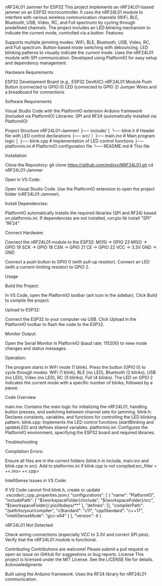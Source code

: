 nRF24L01 Jammer for ESP32
This project implements an nRF24L01-based jammer on an ESP32 microcontroller. It uses the nRF24L01 module to interfere with various wireless communication channels (WiFi, BLE, Bluetooth, USB, Video, RC, and Full spectrum) by cycling through predefined channels. The project includes an LED blinking mechanism to indicate the current mode, controlled via a button.
Features

Supports multiple jamming modes: WiFi, BLE, Bluetooth, USB, Video, RC, and Full spectrum.
Button-based mode switching with debouncing.
LED blinking patterns to visually indicate the current mode.
Uses the nRF24L01 module with SPI communication.
Developed using PlatformIO for easy setup and dependency management.

Hardware Requirements

ESP32 Development Board (e.g., ESP32 DevKitC)
nRF24L01 Module
Push Button (connected to GPIO 0)
LED (connected to GPIO 2)
Jumper Wires and a breadboard for connections

Software Requirements

Visual Studio Code with the PlatformIO extension
Arduino framework (included via PlatformIO)
Libraries: SPI and RF24 (automatically installed via PlatformIO)

Project Structure
nRF24L01-Jammer/
├── include/
│   └── blink.h       # Header file with LED control declarations
├── src/
│   ├── main.ino           # Main program logic
│   ├── blink.cpp    # Implementation of LED control functions
├── platformio.ini         # PlatformIO configuration file
└── README.md              # This file

Installation

Clone the Repository:
git clone https://github.com/mdiixv/NRF24L01.git
cd nRF24L01-Jammer


Open in VS Code:

Open Visual Studio Code.
Use the PlatformIO extension to open the project folder (nRF24L01-Jammer).


Install Dependencies:

PlatformIO automatically installs the required libraries (SPI and RF24) based on platformio.ini.
If dependencies are not installed, run:pio lib install "SPI" "RF24"




Connect Hardware:

Connect the nRF24L01 module to the ESP32:
MOSI → GPIO 23
MISO → GPIO 19
SCK → GPIO 18
CSN → GPIO 21
CE → GPIO 22
VCC → 3.3V
GND → GND


Connect a push button to GPIO 0 (with pull-up resistor).
Connect an LED (with a current-limiting resistor) to GPIO 2.



Usage

Build the Project:

In VS Code, open the PlatformIO toolbar (ant icon in the sidebar).
Click Build to compile the project.


Upload to ESP32:

Connect the ESP32 to your computer via USB.
Click Upload in the PlatformIO toolbar to flash the code to the ESP32.


Monitor Output:

Open the Serial Monitor in PlatformIO (baud rate: 115200) to view mode changes and status messages.


Operation:

The program starts in WiFi mode (1 blink).
Press the button (GPIO 0) to cycle through modes: WiFi (1 blink), BLE (no LED), Bluetooth (2 blinks), USB (no LED), Video (no LED), RC (3 blinks), Full (4 blinks).
The LED on GPIO 2 indicates the current mode with a specific number of blinks, followed by a pause.



Code Overview

main.ino: Contains the main logic for initializing the nRF24L01, handling button presses, and switching between channel sets for jamming.
blink.h: Declares constants, variables, and functions for controlling the LED blinking pattern.
blink.cpp: Implements the LED control functions (startBlinking and updateLED) and defines shared variables.
platformio.ini: Configures the PlatformIO environment, specifying the ESP32 board and required libraries.

Troubleshooting

Compilation Errors:

Ensure all files are in the correct folders (blink.h in include, main.ino and blink.cpp in src).
Add to platformio.ini if blink.cpp is not compiled:src_filter = +<*.ino> +<*.cpp>




IntelliSense Issues in VS Code:

If VS Code cannot find blink.h, create or update .vscode/c_cpp_properties.json:{
    "configurations": [
        {
            "name": "PlatformIO",
            "includePath": [
                "${workspaceFolder}/include",
                "${workspaceFolder}/src",
                "${workspaceFolder}/.pio/libdeps/**"
            ],
            "defines": [],
            "compilerPath": "/path/to/your/compiler",
            "cStandard": "c11",
            "cppStandard": "c++17",
            "intelliSenseMode": "gcc-x64"
        }
    ],
    "version": 4
}




nRF24L01 Not Detected:

Check wiring connections (especially VCC to 3.3V and correct SPI pins).
Verify that the nRF24L01 module is functional.



Contributing
Contributions are welcome! Please submit a pull request or open an issue on GitHub for suggestions or bug reports.
License
This project is licensed under the MIT License. See the LICENSE file for details.
Acknowledgments

Built using the Arduino framework.
Uses the RF24 library for nRF24L01 communication.

